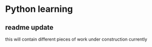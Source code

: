 # Python learning

## readme update

this will contain different pieces of work
under construction currently